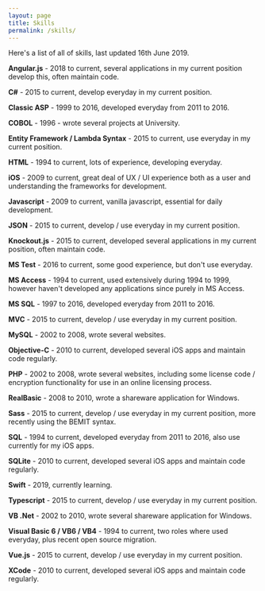 ```yaml
---
layout: page
title: Skills
permalink: /skills/
---
```


Here's a list of all of skills, last updated 16th June 2019.

**Angular.js** - 2018 to current, several applications in my current position develop this, often maintain code.

**C#** - 2015 to current, develop everyday in my current position.

**Classic ASP** - 1999 to 2016, developed everyday from 2011 to 2016.

**COBOL** - 1996 - wrote several projects at University.

**Entity Framework  / Lambda Syntax** - 2015 to current, use everyday in my current position.

**HTML** - 1994 to current, lots of experience, developing everyday.

**iOS** - 2009 to current, great deal of UX / UI experience both as a user and understanding the frameworks for development.

**Javascript** - 2009 to current, vanilla javascript, essential for daily development.

**JSON** - 2015 to current, develop / use everyday in my current position.

**Knockout.js** - 2015 to current, developed several applications in my current position, often maintain code.

**MS Test** - 2016 to current, some good experience, but don't use everyday.

**MS Access** - 1994 to current, used extensively during 1994 to 1999, however haven't developed any applications since purely in MS Access.

**MS SQL** - 1997 to 2016, developed everyday from 2011 to 2016.

**MVC** - 2015 to current, develop / use everyday in my current position.

**MySQL** - 2002 to 2008, wrote several websites.

**Objective-C** - 2010 to current, developed several iOS apps and maintain code regularly.

**PHP** - 2002 to 2008, wrote several websites, including some license code / encryption functionality for use in an online licensing process.

**RealBasic** - 2008 to 2010, wrote a shareware application for Windows.

**Sass** - 2015 to current, develop / use everyday in my current position, more recently using the BEMIT syntax.

**SQL** - 1994 to current, developed everyday from 2011 to 2016, also use currently for my iOS apps.

**SQLite** - 2010 to current, developed several iOS apps and maintain code regularly.

**Swift** - 2019, currently learning.

**Typescript** - 2015 to current, develop / use everyday in my current position.

**VB .Net** - 2002 to 2010, wrote several shareware application for Windows.

**Visual Basic 6 / VB6 / VB4** - 1994 to current, two roles where used everyday, plus recent open source migration.

**Vue.js** - 2015 to current, develop / use everyday in my current position.

**XCode** - 2010 to current, developed several iOS apps and maintain code regularly.
